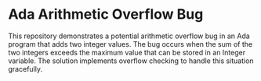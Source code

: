 # Ada Arithmetic Overflow Bug

This repository demonstrates a potential arithmetic overflow bug in an Ada program that adds two integer values. The bug occurs when the sum of the two integers exceeds the maximum value that can be stored in an Integer variable.  The solution implements overflow checking to handle this situation gracefully.